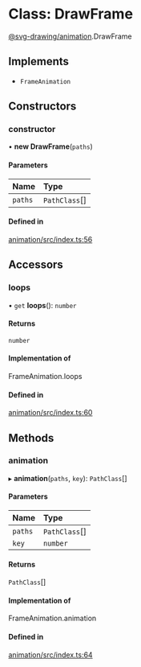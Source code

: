 # Class: DrawFrame

[@svg-drawing/animation](../../modules/svg_drawing_animation.md).DrawFrame

## Implements

- `FrameAnimation`

## Constructors

### constructor

• **new DrawFrame**(`paths`)

#### Parameters

| Name | Type |
| :------ | :------ |
| `paths` | `PathClass`[] |

#### Defined in

[animation/src/index.ts:56](https://github.com/kmkzt/svg-drawing/blob/ab85f6a/packages/animation/src/index.ts#L56)

## Accessors

### loops

• `get` **loops**(): `number`

#### Returns

`number`

#### Implementation of

FrameAnimation.loops

#### Defined in

[animation/src/index.ts:60](https://github.com/kmkzt/svg-drawing/blob/ab85f6a/packages/animation/src/index.ts#L60)

## Methods

### animation

▸ **animation**(`paths`, `key`): `PathClass`[]

#### Parameters

| Name | Type |
| :------ | :------ |
| `paths` | `PathClass`[] |
| `key` | `number` |

#### Returns

`PathClass`[]

#### Implementation of

FrameAnimation.animation

#### Defined in

[animation/src/index.ts:64](https://github.com/kmkzt/svg-drawing/blob/ab85f6a/packages/animation/src/index.ts#L64)
